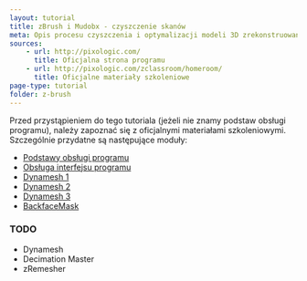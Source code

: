 ```yaml
---
layout: tutorial
title: zBrush i Mudobx - czyszczenie skanów
meta: Opis procesu czyszczenia i optymalizacji modeli 3D zrekonstruowanych w programie Photoscan, przy użyciu programów zBrush i Mudobx.
sources:
    - url: http://pixologic.com/
      title: Oficjalna strona programu
    - url: http://pixologic.com/zclassroom/homeroom/
      title: Oficjalne materiały szkoleniowe
page-type: tutorial
folder: z-brush
---
```


Przed przystąpieniem do tego tutoriala (jeżeli nie znamy podstaw obsługi programu), należy zapoznać się z oficjalnymi materiałami szkoleniowymi. Szczególnie przydatne są następujące moduły:

* [Podstawy obsługi programu](http://pixologic.com/zclassroom/homeroom/lesson/zbrush-introduction/)
* [Obsługa interfejsu programu](http://pixologic.com/zclassroom/homeroom/lesson/zbrush-ui/)
* [Dynamesh 1](https://www.youtube.com/watch?v=OPVVPa-zsjo)
* [Dynamesh 2](https://www.youtube.com/watch?v=TF_lOt5aH5c)
* [Dynamesh 3](https://www.youtube.com/watch?v=BQBIe3YJUNY)
* [BackfaceMask](http://www.graffik.be/Important-yet-hidden-ZBrush-funtions-by-Zeno-Pelgrims.html)


### TODO
* Dynamesh
* Decimation Master
* zRemesher